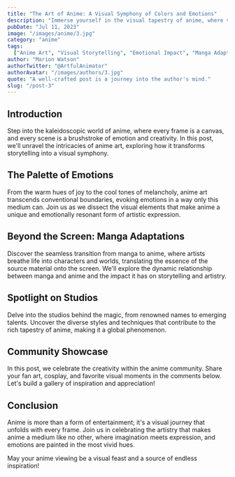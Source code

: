 ```yaml
---
title: "The Art of Anime: A Visual Symphony of Colors and Emotions"
description: "Immerse yourself in the visual tapestry of anime, where vibrant colors and emotional depth converge to create a unique artistic experience."
pubDate: "Jul 11, 2023"
image: "/images/anime/3.jpg"
category: "anime"
tags:
  ["Anime Art", "Visual Storytelling", "Emotional Impact", "Manga Adaptations"]
author: "Marion Watson"
authorTwitter: "@ArtfulAnimator"
authorAvatar: "/images/authors/3.jpg"
quote: "A well-crafted post is a journey into the author's mind."
slug: "/post-3"
---
```


## Introduction

Step into the kaleidoscopic world of anime, where every frame is a canvas, and every scene is a brushstroke of emotion and creativity. In this post, we'll unravel the intricacies of anime art, exploring how it transforms storytelling into a visual symphony.

## The Palette of Emotions

From the warm hues of joy to the cool tones of melancholy, anime art transcends conventional boundaries, evoking emotions in a way only this medium can. Join us as we dissect the visual elements that make anime a unique and emotionally resonant form of artistic expression.

## Beyond the Screen: Manga Adaptations

Discover the seamless transition from manga to anime, where artists breathe life into characters and worlds, translating the essence of the source material onto the screen. We'll explore the dynamic relationship between manga and anime and the impact it has on storytelling and artistry.

## Spotlight on Studios

Delve into the studios behind the magic, from renowned names to emerging talents. Uncover the diverse styles and techniques that contribute to the rich tapestry of anime, making it a global phenomenon.

## Community Showcase

In this post, we celebrate the creativity within the anime community. Share your fan art, cosplay, and favorite visual moments in the comments below. Let's build a gallery of inspiration and appreciation!

## Conclusion

Anime is more than a form of entertainment; it's a visual journey that unfolds with every frame. Join us in celebrating the artistry that makes anime a medium like no other, where imagination meets expression, and emotions are painted in the most vivid hues.

May your anime viewing be a visual feast and a source of endless inspiration!
